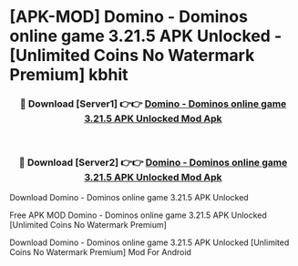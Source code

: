 # [APK-MOD] Domino - Dominos online game 3.21.5 APK Unlocked - [Unlimited Coins No Watermark Premium] kbhit



<div align="center">
<h3>🔴 Download [Server1] 👉👉 <a href="https://momento.my/?title=Domino_-_Dominos_online_game_3.21.5_APK_Unlocked">Domino - Dominos online game 3.21.5 APK Unlocked Mod Apk</a></h3><br>

<h3>🔴 Download [Server2] 👉👉 <a href="https://momento.my/?title=Domino_-_Dominos_online_game_3.21.5_APK_Unlocked">Domino - Dominos online game 3.21.5 APK Unlocked Mod Apk</a></h3>
</div>



Download Domino - Dominos online game 3.21.5 APK Unlocked 

Free APK MOD Domino - Dominos online game 3.21.5 APK Unlocked [Unlimited Coins No Watermark Premium]

Download Domino - Dominos online game 3.21.5 APK Unlocked [Unlimited Coins No Watermark Premium] Mod For Android
